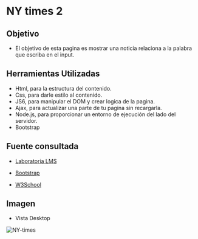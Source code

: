 # NY times 2

## Objetivo

- El objetivo de esta pagina es mostrar una noticia relaciona a la palabra que escriba en el input. 

## Herramientas Utilizadas

- Html, para la estructura del contenido.
- Css, para darle estilo al contenido.
- JS6, para manipular el DOM y crear logica de la pagina.
- Ajax, para actualizar una parte de tu pagina sin recargarla.
- Node.js, para proporcionar un entorno de ejecución del lado del servidor.
- Bootstrap

## Fuente consultada

- [Laboratoria LMS](https://lms.laboratoria.la/cohorts/lim-2018-01-bc-js-front-end-developer/courses/spa/02-asynchronous-js-request/00-opening)

- [Bootstrap](https://getbootstrap.com/docs/3.3/css/#forms)

- [W3School](https://www.netconsulting.es/blog/nodejs/)

## Imagen 

- Vista Desktop

![NY-times](assets/images/NY-time.png)

